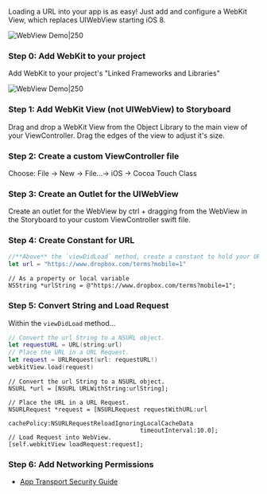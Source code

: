 Loading a URL into your app is as easy! Just add and configure a WebKit View, which replaces UIWebView starting iOS 8.  
  
![WebView Demo|250](https://i.imgur.com/v4PlBQX.gif)

### Step 0: Add WebKit to your project
Add WebKit to your project's "Linked Frameworks and Libraries"

![WebView Demo|250](https://i.imgur.com/6WVFIJZ.gif)

### Step 1: Add WebKit View (not UIWebView) to Storyboard

Drag and drop a WebKit View from the Object Library to the main view of your ViewController. Drag the edges of the view to adjust it's size. 

### Step 2: Create a custom ViewController file

Choose: File -> New -> File...-> iOS -> Cocoa Touch Class

### Step 3: Create an Outlet for the UIWebView

Create an outlet for the WebView by ctrl + dragging from the WebView in the Storyboard to your custom ViewController swift file.

### Step 4: Create Constant for URL
```swift
//**Above** the `viewDidLoad` method, create a constant to hold your URL string. We will link to the DropBox mobile terms url.
let url = "https://www.dropbox.com/terms?mobile=1"
``` 
```objc
// As a property or local variable
NSString *urlString = @"https://www.dropbox.com/terms?mobile=1";
```
### Step 5: Convert String and Load Request

Within the `viewDidLoad` method... 

```swift
// Convert the url String to a NSURL object.
let requestURL = URL(string:url)
// Place the URL in a URL Request.
let request = URLRequest(url: requestURL!)
webkitView.load(request)
```
```objc
// Convert the url String to a NSURL object.
NSURL *url = [NSURL URLWithString:urlString];

// Place the URL in a URL Request.
NSURLRequest *request = [NSURLRequest requestWithURL:url
                                         cachePolicy:NSURLRequestReloadIgnoringLocalCacheData
                                     timeoutInterval:10.0];
// Load Request into WebView.
[self.webkitView loadRequest:request];
```

### Step 6: Add Networking Permissions

- [App Transport Security Guide](http://guides.codepath.com/ios/App-Transport-Security)

